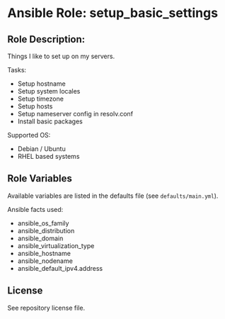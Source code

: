 # Ansible Role: setup_basic_settings
## Role Description:
Things I like to set up on my servers.

Tasks:
  - Setup hostname
  - Setup system locales
  - Setup timezone
  - Setup hosts
  - Setup nameserver config in resolv.conf
  - Install basic packages

Supported OS:
  - Debian / Ubuntu
  - RHEL based systems

## Role Variables
Available variables are listed in the defaults file (see `defaults/main.yml`).

Ansible facts used:
   - ansible_os_family
   - ansible_distribution
   - ansible_domain
   - ansible_virtualization_type
   - ansible_hostname
   - ansible_nodename
   - ansible_default_ipv4.address

## License
See repository license file.
